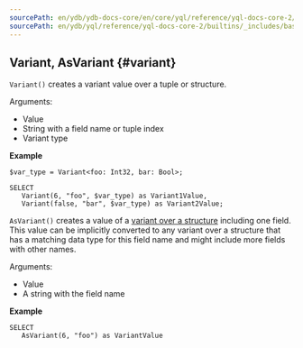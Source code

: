 ```yaml
---
sourcePath: en/ydb/ydb-docs-core/en/core/yql/reference/yql-docs-core-2/builtins/_includes/basic/variant.md
sourcePath: en/ydb/yql/reference/yql-docs-core-2/builtins/_includes/basic/variant.md
---
```

## Variant, AsVariant {#variant}

`Variant()` creates a variant value over a tuple or structure.

Arguments:

* Value
* String with a field name or tuple index
* Variant type

**Example**
``` yql
$var_type = Variant<foo: Int32, bar: Bool>;

SELECT
   Variant(6, "foo", $var_type) as Variant1Value,
   Variant(false, "bar", $var_type) as Variant2Value;
```

`AsVariant()` creates a value of a [variant over a structure](../../../types/containers.md) including one field. This value can be implicitly converted to any variant over a structure that has a matching data type for this field name and might include more fields with other names.

Arguments:

* Value
* A string with the field name

**Example**
``` yql
SELECT
   AsVariant(6, "foo") as VariantValue
```

